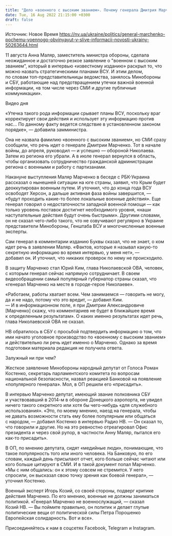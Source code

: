 ```yaml
---
title: "Дело «военного с высоким званием». Почему генерала Дмитрия Марченко обвиняют в слитии информации и где здесь политические игры"
date: Tue, 16 Aug 2022 21:15:00 +0300
draft: false
---
```

Источник: Новое Время https://nv.ua/ukraine/politics/general-marchenko-pochemu-voennogo-obvinyayut-v-slive-informacii-novosti-ukrainy-50263644.html


11 августа Анна Маляр, заместитель министра обороны, сделала неожиданное и достаточно резкое заявление о  "военном с высоким званием", который в интервью «известному изданию» раскрыл то, что можно назвать стратегическими планами ВСУ. И этим делом, по словам топ-представительницы ведомства, занялось Минобороны и СБУ, работающие над предотвращением утечки важной военной информации, «в том числе через СМИ и другие публичные коммуникации».

 Видео дня   

«Утечка такого рода информации срывает планы ВСУ, поскольку враг корректирует свои действия и использует эту информацию против нас… По данному факту ведется следствие в установленном законом порядке», — добавила замминистра.

Она не назвала фамилию «военного с высоким званием», но СМИ сразу сообщили, что речь идет о генерале Дмитрии Марченко. Тот в начале войны, до апреля, руководил — и успешно — обороной Николаева. Затем из региона его убрали. А в июле генерал вернулся в область, чтобы организовать сотрудничество гражданской администрации региона с военными и работу с партизанами.

Накануне выступления Маляр Марченко в беседе с РБК-Украина рассказал о нынешней ситуации на юге страны, заявил, что Крым будет деоккупирован военным путем. И уточнил, что до конца года ВСУ освободят Херсон, а дальше активная фаза войны завершится, — «будут проходить какие-то более локальные военные действия». Еще генерал говорил о недостаточности западной военной помощи — как только уровень поставок достигнет необходимого уровня, «наши наступательные действия будут очень быстрыми». Другими словами, он не сказал чего-либо такого, что не озвучивают регулярно в Украине представители Минобороны, Генштаба ВСУ и многочисленные военные эксперты.

Сам генерал в комментарии изданию Буквы сказал, что не знает, о ком идет речь в заявлении Маляр. «Фактов, которые я называл какую-то секретную информацию во время интервью, у меня нет», — добавил он. И уточнил, что никаких проверок по нему не происходило.

В защиту Марченко стал Юрий Ким, глава Николаевской ОВА, человек, с которым генерал сейчас напрямую сотрудничает. В своем видеообращении самый популярный губернатор страны сказал, что «генерал Марченко на месте в городе-герое Николаеве».

«Работаем, работы хватает всем. Чем занимаемся — говорить не могу, да и не надо, потому что это вредит, — добавил Ким. — И в информационном поле, я при Дмитрии Александровиче [Марченко] скажу, что комментариев не будет в ближайшее время к определенным результатам». О каких именно результатах идет речь, глава Николаевской ОВА не сказал.

НВ обратилось в СБУ с просьбой подтвердить информацию о том, что ими начато уголовное производство по «военному с высоким званием» и действительно ли речь идет именно о Марченко. Однако за время подготовки материала редакция не получила ответа.

Залужный ни при чем?

Жесткое заявление Минобороны народный депутат от Голоса Роман Костенко, секретарь парламентского комитета по вопросам национальной безопасности, назвал реакцией Банковой на появление «популярного генерала». Мол, в ОП решили его «присадить».

В интервью Марченко депутат, имеющий звание полковника СБУ и участвовавший в 2014-м в обороне Донецкого аэропорта, не увидел ничего такого секретного или хотя бы чего-нибудь «для служебного использования». «Это, по моему мнению, наезд на генерала, чтобы не давать возможности стать ему более популярным или общаться с народом, — добавил Костенко в интервью Радио НВ. — Он сказал то, что говорили и другие. Но на это ревностно отреагировал Офис президента и через свой рупор, в частности Анну Маляр, пытался его как-то присадить».

В ОП, по мнению депутата, сидят «медийные люди», понимающие, что такое популярность того или иного человека. На Банковую, по его словам, каждый день присылают отчет, кого больше сейчас читают или кого больше цитируют в СМИ. И в такой документ попал Марченко. «Мы с ним общались: он к этому совсем не стремится. У него спросили, он высказал свою точку зрения как боевой генерал», — уточнил Костенко.

Военный эксперт Игорь Козий, со своей стороны, подверг критике действия Марченко. По его мнению, военные не должны заниматься политикой. «Генерал Марченко не военнослужащий, — сказал Козий НВ. — Вы поймите правильно, он политик и делает глупые политические вещи от политической силы Петра Порошенко Европейская солидарность. Вот и все».

Присоединяйтесь к нам в соцсетях Facebook, Telegram и Instagram.

